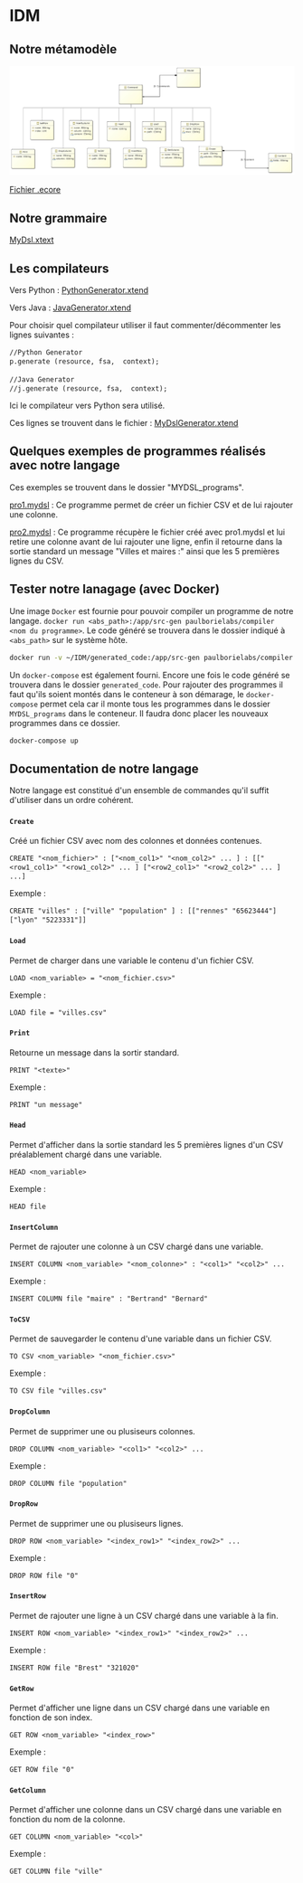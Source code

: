 # IDM

## Notre métamodèle 

![myDsl_class_diagram.jpg](myDsl_class_diagram.jpg)

[Fichier .ecore](org.xtext.example.mydsl/model/generated/MyDsl.ecore)


## Notre grammaire 

[MyDsl.xtext](org.xtext.example.mydsl/src/org/xtext/example/mydsl/MyDsl.xtext)

## Les compilateurs 

Vers Python : [PythonGenerator.xtend](org.xtext.example.mydsl/src/org/xtext/example/mydsl/generator/PythonGenerator.xtend)

Vers Java : [JavaGenerator.xtend](org.xtext.example.mydsl/src/org/xtext/example/mydsl/generator/JavaGenerator.xtend)

Pour choisir quel compilateur utiliser il faut commenter/décommenter les lignes suivantes :

```
//Python Generator
p.generate (resource, fsa,  context); 
		
//Java Generator
//j.generate (resource, fsa,  context);
```
Ici le compilateur vers Python sera utilisé.

Ces lignes se trouvent dans le fichier : [MyDslGenerator.xtend](org.xtext.example.mydsl/src/org/xtext/example/mydsl/generator/MyDslGenerator.xtend)


## Quelques exemples de programmes réalisés avec notre langage 

Ces exemples se trouvent dans le dossier "MYDSL_programs".

[pro1.mydsl](MYDSL_programs/pro1.mydsl) : Ce programme permet de créer un fichier CSV et de lui rajouter une colonne.

[pro2.mydsl](MYDSL_programs/pro2.mydsl) : Ce programme récupère le fichier créé avec pro1.mydsl et lui retire une colonne avant de lui rajouter une ligne, enfin il retourne dans la sortie standard un message "Villes et maires :" ainsi que les 5 premières lignes du CSV.

## Tester notre lanagage (avec Docker)

Une image `Docker` est fournie pour pouvoir compiler un programme de notre langage. `docker run <abs_path>:/app/src-gen paulborielabs/compiler <nom du programme>`. Le code généré se trouvera dans le dossier indiqué à `<abs_path>` sur le système hôte. 

```bash
docker run -v ~/IDM/generated_code:/app/src-gen paulborielabs/compiler pro2.mydsl
```
Un `docker-compose` est également fourni. Encore une fois le code généré se trouvera dans le dossier `generated_code`. Pour rajouter des programmes il faut qu'ils soient montés dans le conteneur à son démarage, le `docker-compose` permet cela car il monte tous les programmes dans le dossier `MYDSL_programs` dans le conteneur. Il faudra donc placer les nouveaux programmes dans ce dossier.

```bash
docker-compose up
```


## Documentation de notre langage 

Notre langage est constitué d'un ensemble de commandes qu'il suffit d'utiliser dans un ordre cohérent.

#### `Create`

Créé un fichier CSV avec nom des colonnes et données contenues.

```
CREATE "<nom_fichier>" : ["<nom_col1>" "<nom_col2>" ... ] : [["<row1_col1>" "<row1_col2>" ... ] ["<row2_col1>" "<row2_col2>" ... ] ...]
```

Exemple :

```
CREATE "villes" : ["ville" "population" ] : [["rennes" "65623444"]["lyon" "5223331"]]
```

#### `Load`

Permet de charger dans une variable le contenu d'un fichier CSV.

```
LOAD <nom_variable> = "<nom_fichier.csv>"
```

Exemple :

```
LOAD file = "villes.csv"
```

#### `Print`

Retourne un message dans la sortir standard.

```
PRINT "<texte>"
```

Exemple :

```
PRINT "un message"
```

#### `Head`

Permet d'afficher dans la sortie standard les 5 premières lignes d'un CSV préalablement chargé dans une variable.

```
HEAD <nom_variable>
```

Exemple :

```
HEAD file
```

#### `InsertColumn`

Permet de rajouter une colonne à un CSV chargé dans une variable.

```
INSERT COLUMN <nom_variable> "<nom_colonne>" : "<col1>" "<col2>" ...
```

Exemple :

```
INSERT COLUMN file "maire" : "Bertrand" "Bernard"
```

#### `ToCSV`

Permet de sauvegarder le contenu d'une variable dans un fichier CSV.

```
TO CSV <nom_variable> "<nom_fichier.csv>"
```

Exemple :

```
TO CSV file "villes.csv"
```

#### `DropColumn`

Permet de supprimer une ou plusiseurs colonnes.

```
DROP COLUMN <nom_variable> "<col1>" "<col2>" ...
```

Exemple :

```
DROP COLUMN file "population"
```

#### `DropRow`

Permet de supprimer une ou plusiseurs lignes.

```
DROP ROW <nom_variable> "<index_row1>" "<index_row2>" ...
```

Exemple :

```
DROP ROW file "0"
```

#### `InsertRow`

Permet de rajouter une ligne à un CSV chargé dans une variable à la fin.

```
INSERT ROW <nom_variable> "<index_row1>" "<index_row2>" ...
```

Exemple :

```
INSERT ROW file "Brest" "321020"
```

#### `GetRow`

Permet d'afficher une ligne dans un CSV chargé dans une variable en fonction de son index.

```
GET ROW <nom_variable> "<index_row>"
```

Exemple :

```
GET ROW file "0"
```

#### `GetColumn`

Permet d'afficher une colonne dans un CSV chargé dans une variable en fonction du nom de la colonne.

```
GET COLUMN <nom_variable> "<col>"
```

Exemple :

```
GET COLUMN file "ville"
```
